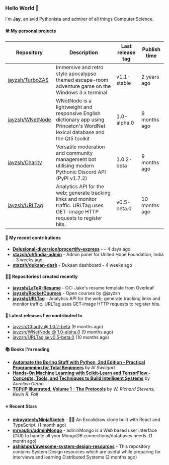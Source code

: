 ### Hello World 👋

I'm **Jay**, an avid Pythonista and admirer of all things Computer Science.

#### 🛠  My personal projects
Repository | Description | Last release tag | Publish time |
-----------|-------------|------------------|--------------|
 [jayzsh/TurboZAS](https://github.com/jayzsh/TurboZAS) | Immersive and retro style apocalypse themed escape-room adventure game on the Windows 3.x terminal | v1.1-stable | 2 years ago
 [jayzsh/WNetNode](https://github.com/jayzsh/WNetNode) | WNetNode is a lightweight and responsive English dictionary app using Princeton's WordNet lexical database and the Qt5 toolkit  | 1.0-alpha.0 | 9 months ago
 [jayzsh/Charity](https://github.com/jayzsh/Charity) | Versatile moderation and community management bot utilising modern Pythonic Discord API (PyPI v1.7.2) | 1.0.2-beta | 9 months ago
 [jayzsh/URLTag](https://github.com/jayzsh/URLTag) | Analytics API for the web; generate tracking links and monitor traffic. URLTag uses GET-image HTTP requests to register hits. | v0.5-beta.0 | 10 months ago

#### 📁 My recent contributions

<ul>
<li><b><a href="https://github.com/Delusional-diversion/procertify-express">Delusional-diversion/procertify-express</a></b> -  - 4 days ago</li>
<li><b><a href="https://github.com/stazsh/uhfindia-admin">stazsh/uhfindia-admin</a></b> - Admin panel for United Hope Foundation, India - 3 weeks ago</li>
<li><b><a href="https://github.com/stazsh/dukaan-dash">stazsh/dukaan-dash</a></b> - Dukaan dashboard - 4 weeks ago</li>
</ul>

#### 👨‍💻 Repositories I created recently
- **[jayzsh/LaTeX-Resume](https://github.com/jayzsh/LaTeX-Resume)** - OC: Jake's resume template from Overleaf
- **[jayzsh/RocketCourses](https://github.com/jayzsh/RocketCourses)** - Open courses by @jayzsh
- **[jayzsh/URLTag](https://github.com/jayzsh/URLTag)** - Analytics API for the web; generate tracking links and monitor traffic. URLTag uses GET-image HTTP requests to register hits.

#### 🚀 Latest releases I've contributed to


- [jayzsh/Charity @ 1.0.2-beta](https://github.com/jayzsh/Charity/releases/tag/1.0.2-beta) (9 months ago)
- [jayzsh/WNetNode @ 1.0-alpha.0](https://github.com/jayzsh/WNetNode/releases/tag/1.0-alpha.0) (9 months ago)
- [jayzsh/URLTag @ v0.5-beta.0](https://github.com/jayzsh/URLTag/releases/tag/v0.5-beta.0) (10 months ago)

#### 📚 Books I'm reading
- **[Automate the Boring Stuff with Python, 2nd Edition - Practical Programming for Total Beginners](https://literal.club/jayzsh/book/al-sweigart-automate-the-boring-stuff-with-python-2nd-edition-x47zp)** by _Al Sweigart_
- **[Hands-On Machine Learning with Scikit-Learn and TensorFlow - Concepts, Tools, and Techniques to Build Intelligent Systems](https://literal.club/jayzsh/book/hands-on-machine-learning-with-scikit-learn-and-tensorflow-pw0fv)** by _Aurélien Géron_
- **[TCP/IP Illustrated, Volume 1 - The Protocols](https://literal.club/jayzsh/book/kevin-r-fall-w-richard-stevens-tcpip-illustrated-volume-1-q1kwv)** by _W. Richard Stevens, Kevin R. Fall_

#### ⭐ Recent Stars
- **[mirayatech/NinjaSketch](https://github.com/mirayatech/NinjaSketch)** - 🥷🏽 An Excalidraw clone built with React and TypeScript. (1 month ago)
- **[mrvautin/adminMongo](https://github.com/mrvautin/adminMongo)** - adminMongo is a Web based user interface (GUI) to handle all your MongoDB connections/databases needs. (1 month ago)
- **[ashishps1/awesome-system-design-resources](https://github.com/ashishps1/awesome-system-design-resources)** - This repository contains System Design resources which are useful while preparing for interviews and learning Distributed Systems (2 months ago)
